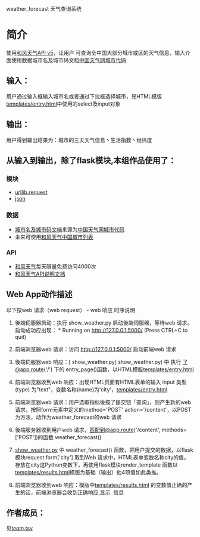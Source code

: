 weather_forecast
天气查询系统
# 简介 
使用[和风天气API v5](https://www.heweather.com/documents/api/v5/forecast)，让用户 可查询全中国大部分城市或区的天气信息，输入介面使用数据城市名及城市码文档[中国天气网城市代码](http://www.cnblogs.com/wf225/p/4090737.html)

## 输入：
用户通过输入框输入城市名或者通过下拉框选择城市，見HTML模版[templates/entry.html](templates/entry.html)中使用的select及input对象
## 输出：
用户得到输出结果为：城市的三天天气信息丶生活指数丶经纬度
## 从输入到输出，除了flask模块,本组作品使用了：
### 模块
* [urllib.request](https://docs.python.org/3.5/library/urllib.html)
* [json](https://docs.python.org/2/library/json.html)
### 数据
* [城市名及城市码文档](https://github.com/Observer-L/nfu_newmedia_python/blob/master/weather_forecast/city.txt)来源为[中国天气网城市代码](http://www.cnblogs.com/wf225/p/4090737.html)
* 未来可使用[和风天气中国城市列表](https://cdn.heweather.com/china-city-list.txt)
### API
* [和风天气](https://www.heweather.com//)每天限量免费访问4000次
* [和风天气API说明文档](https://www.heweather.com/documents/api/v5/forecast)
## Web App动作描述

以下按web 请求（web request） - web 响应 时序说明

1. 後端伺服器启动：执行 show_weather.py 启动後端伺服器，等待web 请求。启动成功应出现：  * Running on http://127.0.0.1:5000/ (Press CTRL+C to quit)

2. 前端浏览器web 请求：访问 http://127.0.0.1:5000/ 启动前端web 请求

3. 後端伺服器web 响应：[ show_weather.py] show_weather.py) 中 执行 了@app.route('/') 下的 entry_page()函数，以HTML模版[templates/entry.html](templates/entry.html)

4. 前端浏览器收到web 响应：出现HTML页面有HTML表单的输入 input 类型(type) 为"text"，变数名称(name)为'city'，[templates/entry.html](templates/entry.html)

5. 前端浏览器web 请求：用户选取指标後按了提交钮「查询」，则产生新的web 请求，按照form元素中定义的method='POST' action='/content'，以POST为方法，动作为weather_forecast的web 请求

6. 後端服务器收到用户web 请求，匹配到@app.route('/content', methods=['POST'])的函数 weather_forecast() 

7. [show_weather.py](show_weather.py) 中 weather_forecast() 函数，把用户提交的数据，以flask 模块request.form['city']	取到Web 请求中，HTML表单变数名称city的值，存放在city这Python变数下，再使用flask模块render_template 函数以[templates/results.html](templates/results.html)模版为基础（输出）他4项值如此类推。

8. 前端浏览器收到web 响应：模版中[templates/results.html](templates/results.html) 的变数值正确的产生的话，前端浏览器会收到正确响应,显示
 信息
 
## 作者成员：
见[_team_.tsv](_team_/_team_.tsv)
